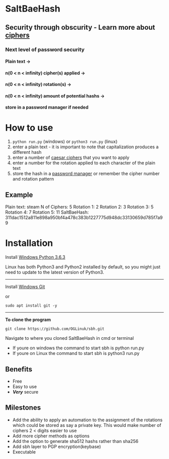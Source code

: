 # SaltBaeHash

## Security through obscurity - Learn more about [ciphers](https://en.wikipedia.org/wiki/Cipher)

### Next level of password security
#### Plain text ->
#### n(0 < n < infinity) cipher(s) applied ->
#### n(0 < n < infinity) rotation(s) ->
#### n(0 < n < infinity) amount of potential hashs ->
#### store in a password manager if needed

# How to use

1. ```python run.py``` (windows) or ```python3 run.py``` (linux)
2. enter a plain text - it is important to note that capitalization produces a different hash
3. enter a number of [caesar ciphers](https://en.wikipedia.org/wiki/Caesar_cipher) that you want to apply
4. enter a number for the rotation applied to each character of the plain text
5. store the hash in a [password manager](https://www.lastpass.com/) or remember the cipher number and rotation pattern

## Example

Plain text: steam
N of Ciphers: 5
Rotation 1: 2
Rotation 2: 3
Rotation 3: 5
Rotation 4: 7
Rotation 5: 11
SaltBaeHash: 311dac1512a811e898a950bf4a478c383b1227775d948dc33130659d785f7a99

# Installation

Install [Windows Python 3.6.3](https://www.python.org/ftp/python/3.6.3/Python-3.6.3.exe)

Linux has both Python3 and Python2 installed by default, so you might just need to update to the latest version of Python3.

<hr>

Install [Windows Git](https://github.com/git-for-windows/git/releases/download/v2.15.0.windows.1/Git-2.15.0-64-bit.exe)

or

```
sudo apt install git -y
```

<hr>

<b>To clone the program</b>
```
git clone https://github.com/OGLinuk/sbh.git
```

Navigate to where you cloned SaltBaeHash in cmd or terminal
* If youre on windows the command to start sbh is python run.py
* If youre on Linux the command to start sbh is python3 run.py

## Benefits
* Free
* Easy to use
* <b><i>Very</i></b> secure

## Milestones

* Add the ability to apply an automation to the assignment
of the rotations which could be stored as say a private key. This would make number of ciphers 2 < digits easier to use
* Add more cipher methods as options
* Add the option to generate sha512 hashs rather than sha256
* Add sbh layer to PGP encryption(keybase)
* Executable
